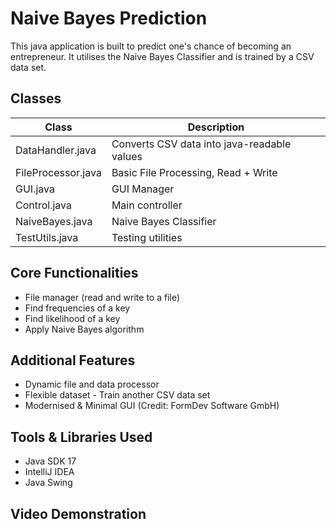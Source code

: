 # Naive Bayes Prediction
This java application is built to predict one's chance of becoming
an entrepreneur. It utilises the Naive Bayes Classifier and is trained by a CSV data set.

## Classes
| Class | Description |
| ------ | ------ |
| DataHandler.java | Converts CSV data into java-readable values |
| FileProcessor.java | Basic File Processing, Read + Write |
| GUI.java | GUI Manager |
| Control.java | Main controller |
| NaiveBayes.java | Naive Bayes Classifier |
| TestUtils.java | Testing utilities |

## Core Functionalities
- File manager (read and write to a file)
- Find frequencies of a key
- Find likelihood of a key
- Apply Naive Bayes algorithm

## Additional Features
- Dynamic file and data processor
- Flexible dataset - Train another CSV data set
- Modernised & Minimal GUI (Credit: FormDev Software GmbH)

## Tools & Libraries Used
- Java SDK 17
- IntelliJ IDEA
- Java Swing

## Video Demonstration
